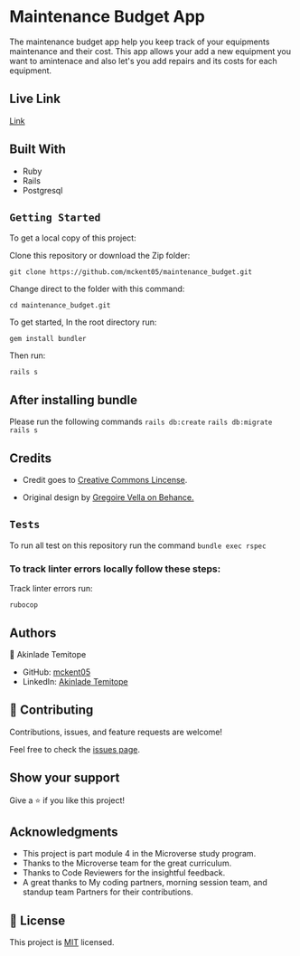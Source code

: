 # Maintenance Budget App

The maintenance budget app help you keep track of your equipments maintenance and their cost. This app allows your add a new equipment you want to amintenace and also let's you add repairs and its costs for each equipment. 

## Live Link

[Link](https://polar-lake-28978.herokuapp.com/equipments/1)
## Built With
- Ruby
- Rails
- Postgresql


## `Getting Started`

To get a local copy of this project:

Clone this repository or download the Zip folder:
```
git clone https://github.com/mckent05/maintenance_budget.git
```

Change direct to the folder with this command:
```
cd maintenance_budget.git
```

To get started, In the root directory run:
```
gem install bundler
```
Then run:
```
rails s
```

## After installing bundle

Please run the following commands `rails db:create` `rails db:migrate` `rails s`

## Credits

- Credit goes to [Creative Commons Lincense](https://creativecommons.org/licenses/by-nc/4.0/).

- Original design by [Gregoire Vella on Behance.](https://www.behance.net/gregoirevella)

## `Tests`
To run all test on this repository run the command `bundle exec rspec`
### To track linter errors locally follow these steps:  

Track linter errors run:
```
rubocop
```

## Authors

👤 Akinlade Temitope

- GitHub: [mckent05](https://github.com/mckent05)
- LinkedIn: [Akinlade Temitope](https://www.linkedin.com/in/akinladetemitope/)

## 🤝 Contributing

Contributions, issues, and feature requests are welcome!

Feel free to check the [issues page](https://github.com/mckent05/maintenance_budget/issues/new).

## Show your support

Give a ⭐️ if you like this project!

## Acknowledgments

- This project is part module 4 in the Microverse study program.
- Thanks to the Microverse team for the great curriculum.
- Thanks to Code Reviewers for the insightful feedback.
- A great thanks to My coding partners, morning session team, and standup team Partners for their contributions.

## 📝 License

This project is [MIT](./MIT.md) licensed.


